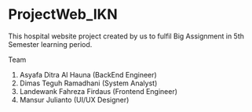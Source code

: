 # ProjectWeb_IKN

This hospital website project created by us to fulfil Big Assignment in 5th Semester learning period.

Team
1. Asyafa Ditra Al Hauna (BackEnd Engineer)
2. Dimas Teguh Ramadhani (System Analyst)
3. Landewank Fahreza Firdaus (Frontend Engineer)
4. Mansur Julianto (UI/UX Designer)
